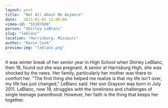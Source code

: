 ```yaml
---
layout: post
title:  "Not All About Me Anymore"
date:   2011-01-01 12:00:00
vimeo-id: "55307608"
person: "Shirley LeBlanc"
slug: "leblanc"
location: "Harrisburg, Missouri"
author: "Kevin Cook"
preview-img: "leblanc.png"
---
```


It was winter break of her senior year in High School when Shirley LeBlanc, then 18, found out she was pregnant. A senior at Harrisburg High, she was shocked by the news. Her family, particularly her mother was there to comfort her. "The first thing she helped me realize is that my life isn't over, my life has just changed," LeBlanc said. Her son Grayson was born in July 2011. LeBlanc, now 19, struggles with the loneliness and challenges of single teenage parenthood. However, her faith is the thing that keeps her together.
